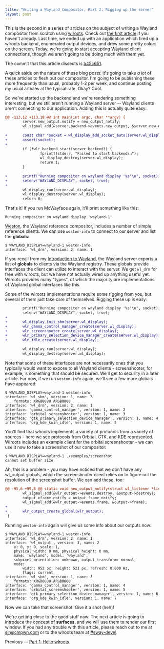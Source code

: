 ```yaml
---
title: "Writing a Wayland Compositor, Part 2: Rigging up the server"
layout: post
---
```


This is the second in a series of articles on the subject of writing a Wayland
compositor from scratch using [wlroots](https://github.com/swaywm/wlroots).
Check out [the first article](/2018/02/17/Writing-a-Wayland-compositor-1.html)
if you haven't already. Last time, we ended up with an application which fired
up a wlroots backend, enumerated output devices, and drew some pretty colors on
the screen. Today, we're going to start accepting Wayland client connections,
though we aren't going to be doing much with them yet.

The commit that this article dissects is
[b45c651](https://github.com/SirCmpwn/mcwayland/commit/b45c651).

A quick aside on the nature of these blog posts: it's going to take *a lot* of
these articles to flesh out our compositor. I'm going to be publishing these
more frequently than usual, probably 1-2 per week, and continue posting my usual
articles at the typical rate. Okay? Cool.

So we've started up the backend and we're rendering something interesting, but
we still aren't running a Wayland server -- Wayland clients aren't connecting to
our application. Adding this is actually quite easy:

```diff
@@ -113,12 +113,18 @@ int main(int argc, char **argv) {
        server.new_output.notify = new_output_notify;
        wl_signal_add(&server.backend->events.new_output, &server.new_output);
 
+       const char *socket = wl_display_add_socket_auto(server.wl_display);
+       assert(socket);
+
        if (!wlr_backend_start(server.backend)) {
                fprintf(stderr, "Failed to start backend\n");
                wl_display_destroy(server.wl_display);
                return 1;
        }
 
+       printf("Running compositor on wayland display '%s'\n", socket);
+       setenv("WAYLAND_DISPLAY", socket, true);
+
        wl_display_run(server.wl_display);
        wl_display_destroy(server.wl_display);
        return 0;
```

That's it! If you run McWayface again, it'll print something like this:

```
Running compositor on wayland display 'wayland-1'
```

[Weston](https://cgit.freedesktop.org/wayland/weston/), the Wayland reference
compositor, includes a number of simple reference clients. We can use
`weston-info` to connect to our server and list the **globals**:

```
$ WAYLAND_DISPLAY=wayland-1 weston-info
interface: 'wl_drm', version: 2, name: 1
```

If you recall from my [Introduction to
Wayland](/2017/06/10/Introduction-to-Wayland.html), the Wayland server exports a
list of **globals** to clients via the Wayland registry. These globals provide
interfaces the client can utilize to interact with the server. We get `wl_drm`
for free with wlroots, but we have not actually wired up anything useful yet.
Wlroots provides many "types", of which the majority are implementations of
Wayland global interfaces like this.

Some of the wlroots implementations require some rigging from you, but several
of them just take care of themselves. Rigging these up is easy:

```diff
        printf("Running compositor on wayland display '%s'\n", socket);
        setenv("WAYLAND_DISPLAY", socket, true);
+
+       wl_display_init_shm(server.wl_display);
+       wlr_gamma_control_manager_create(server.wl_display);
+       wlr_screenshooter_create(server.wl_display);
+       wlr_primary_selection_device_manager_create(server.wl_display);
+       wlr_idle_create(server.wl_display);
 
        wl_display_run(server.wl_display);
        wl_display_destroy(server.wl_display);
```

Note that some of these interfaces are not necessarily ones that you typically
would want to expose to all Wayland clients - screenshooter, for example, is
something that should be secured. We'll get to security in a later article. For
now, if we run `weston-info` again, we'll see a few more globals have appeared:

```
$ WAYLAND_DISPLAY=wayland-1 weston-info
interface: 'wl_shm', version: 1, name: 3
	formats: XRGB8888 ARGB8888
interface: 'wl_drm', version: 2, name: 1
interface: 'gamma_control_manager', version: 1, name: 2
interface: 'orbital_screenshooter', version: 1, name: 3
interface: 'gtk_primary_selection_device_manager', version: 1, name: 4
interface: 'org_kde_kwin_idle', version: 1, name: 5
```

You'll find that wlroots implements a variety of protocols from a variety of
sources - here we see protocols from Orbital, GTK, and KDE represented. Wlroots
includes an example client for the orbital screenshooter - we can use it now to
take a screenshot of our compositor:

```
$ WAYLAND_DISPLAY=wayland-1 ./examples/screenshot
cannot set buffer size
```

Ah, this is a problem - you may have noticed that we don't have any wl_output
globals, which the screenshooter client relies on to figure out the resolution
of the screenshot buffer. We can add these, too:

```diff
@@ -95,6 +99,8 @@ static void new_output_notify(struct wl_listener *listener, void *data) {
        wl_signal_add(&wlr_output->events.destroy, &output->destroy);
        output->frame.notify = output_frame_notify;
        wl_signal_add(&wlr_output->events.frame, &output->frame);
+
+       wlr_output_create_global(wlr_output);
 }
```

Running `weston-info` again will give us some info about our outputs now:

```
$ WAYLAND_DISPLAY=wayland-1 weston-info
interface: 'wl_drm', version: 2, name: 1
interface: 'wl_output', version: 3, name: 2
	x: 0, y: 0, scale: 1,
	physical_width: 0 mm, physical_height: 0 mm,
	make: 'wayland', model: 'wayland',
	subpixel_orientation: unknown, output_transform: normal,
	mode:
		width: 952 px, height: 521 px, refresh: 0.000 Hz,
		flags: current
interface: 'wl_shm', version: 1, name: 3
	formats: XRGB8888 ARGB8888
interface: 'gamma_control_manager', version: 1, name: 4
interface: 'orbital_screenshooter', version: 1, name: 5
interface: 'gtk_primary_selection_device_manager', version: 1, name: 6
interface: 'org_kde_kwin_idle', version: 1, name: 7
```

Now we can take that screenshot! Give it a shot (heh)!

We're getting close to the good stuff now. The next article is going to
introduce the concept of **surfaces**, and we will use them to render our first
window. If you had any trouble with this article, please reach out to me at
[sir@cmpwn.com](mailto:sir@cmpwn.com) or to the wlroots team at
[#sway-devel](http://webchat.freenode.net/?channels=sway-devel&uio=d4).

<p>
    Previous &mdash;
    <a href="/2018/02/17/Writing-a-Wayland-compositor-1.html">
        Part 1: Hello wlroots
    </a>
</p>
